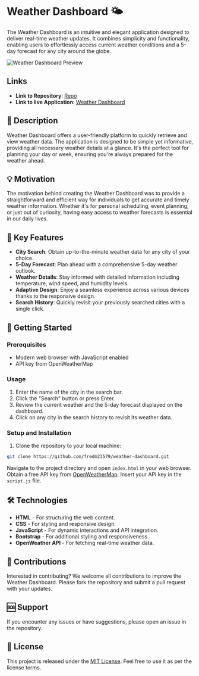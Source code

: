 # Weather Dashboard 🌤️

The Weather Dashboard is an intuitive and elegant application designed to deliver real-time weather updates. It combines simplicity and functionality, enabling users to effortlessly access current weather conditions and a 5-day forecast for any city around the globe.

![Weather Dashboard Preview](img.png) 

## Links

- **Link to Repository**: [Repo](https://github.com/fredm23579/weather-dashboard/)
- **Link to live Application**: [Weather Dashboard](https://fredm23579.github.io/weather-dashboard/)


## 📝 Description

Weather Dashboard offers a user-friendly platform to quickly retrieve and view weather data. The application is designed to be simple yet informative, providing all necessary weather details at a glance. It's the perfect tool for planning your day or week, ensuring you're always prepared for the weather ahead.

## 💡 Motivation

The motivation behind creating the Weather Dashboard was to provide a straightforward and efficient way for individuals to get accurate and timely weather information. Whether it's for personal scheduling, event planning, or just out of curiosity, having easy access to weather forecasts is essential in our daily lives.

## 🔑 Key Features

- **City Search**: Obtain up-to-the-minute weather data for any city of your choice.
- **5-Day Forecast**: Plan ahead with a comprehensive 5-day weather outlook.
- **Weather Details**: Stay informed with detailed information including temperature, wind speed, and humidity levels.
- **Adaptive Design**: Enjoy a seamless experience across various devices thanks to the responsive design.
- **Search History**: Quickly revisit your previously searched cities with a single click.

## 🚀 Getting Started

### Prerequisites

- Modern web browser with JavaScript enabled
- API key from OpenWeatherMap

### Usage

1. Enter the name of the city in the search bar.
2. Click the "Search" button or press Enter.
3. Review the current weather and the 5-day forecast displayed on the dashboard.
4. Click on any city in the search history to revisit its weather data.

### Setup and Installation

1. Clone the repository to your local machine:
```bash
git clone https://github.com/fredm23579/weather-dashboard.git
```
Navigate to the project directory and open `index.html` in your web browser.
Obtain a free API key from [OpenWeatherMap](https://openweathermap.org/api).
Insert your API key in the `script.js` file.

## 🛠 Technologies

- **HTML** - For structuring the web content.
- **CSS** - For styling and responsive design.
- **JavaScript** - For dynamic interactions and API integration.
- **Bootstrap** - For additional styling and responsiveness.
- **OpenWeather API** - For fetching real-time weather data.

## 🤝 Contributions

Interested in contributing? We welcome all contributions to improve the Weather Dashboard. Please fork the repository and submit a pull request with your updates.

## 🆘 Support

If you encounter any issues or have suggestions, please open an issue in the repository.

## 📜 License

This project is released under the [MIT License](LICENSE). Feel free to use it as per the license terms.
